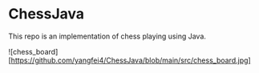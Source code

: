 # ChessJava
This repo is an implementation of chess playing using Java.

![chess_board][https://github.com/yangfei4/ChessJava/blob/main/src/chess_board.jpg]

